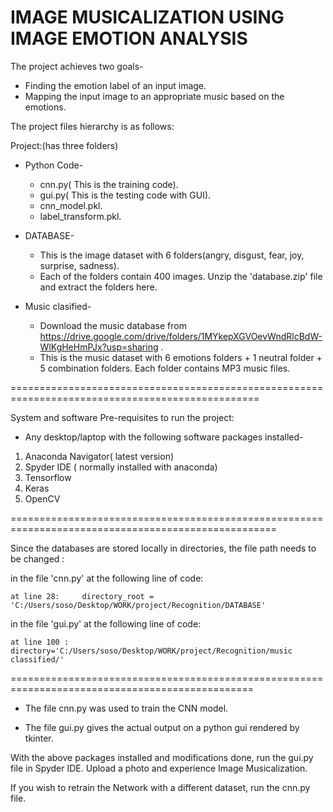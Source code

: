 # IMAGE MUSICALIZATION USING IMAGE EMOTION ANALYSIS 

The project achieves two goals-
- Finding the emotion label of an input image.
- Mapping the input image to an appropriate music based on the emotions.

The project files hierarchy is as follows:

Project:(has three folders)

- Python Code- 
	* cnn.py( This is the training code).
	* gui.py( This is the testing code with GUI).
	* cnn_model.pkl.
	* label_transform.pkl.

- DATABASE-
	* This is the image dataset with 6 folders(angry, disgust, fear, joy, surprise, sadness). 
	* Each of the folders contain 400 images. Unzip the 'database.zip' file and extract the folders here.
- Music clasified-
	* Download the music database from https://drive.google.com/drive/folders/1MYkepXGVOevWndRlcBdW-WlKgHeHmPJx?usp=sharing .
	* This is the music dataset with 6 emotions folders + 1 neutral folder + 5 combination folders. Each folder contains MP3 music files.

=================================================================================================

System and software Pre-requisites to run the project:

- Any desktop/laptop with the following software packages installed-

1. Anaconda Navigator( latest version)
2. Spyder IDE ( normally installed with anaconda) 
3. Tensorflow
4. Keras
5. OpenCV

====================================================================================================

Since the databases are stored locally in directories, the file path needs to be changed :

in the file 'cnn.py' at the following line of code:

	at line 28: 	directory_root = 'C:/Users/soso/Desktop/WORK/project/Recognition/DATABASE'

in the file 'gui.py' at the following line of code:

	at line 100 :   directory='C:/Users/soso/Desktop/WORK/project/Recognition/music classified/'

================================================================================================

- The file cnn.py was used to train the CNN model.

- The file gui.py gives the actual output on a python gui rendered by tkinter.

With the above packages installed and modifications done, run the gui.py file in Spyder IDE. Upload a photo and experience Image Musicalization.

If you wish to retrain the Network with a different dataset, run the cnn.py file.
